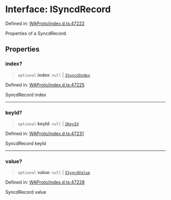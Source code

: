 # Interface: ISyncdRecord

Defined in: [WAProto/index.d.ts:47222](https://github.com/Fokusdotid/Baileys/blob/f4c7971f59af0b012f8de667e7a21ae12f7bbf19/WAProto/index.d.ts#L47222)

Properties of a SyncdRecord.

## Properties

### index?

> `optional` **index**: `null` \| [`ISyncdIndex`](ISyncdIndex.md)

Defined in: [WAProto/index.d.ts:47225](https://github.com/Fokusdotid/Baileys/blob/f4c7971f59af0b012f8de667e7a21ae12f7bbf19/WAProto/index.d.ts#L47225)

SyncdRecord index

***

### keyId?

> `optional` **keyId**: `null` \| [`IKeyId`](IKeyId.md)

Defined in: [WAProto/index.d.ts:47231](https://github.com/Fokusdotid/Baileys/blob/f4c7971f59af0b012f8de667e7a21ae12f7bbf19/WAProto/index.d.ts#L47231)

SyncdRecord keyId

***

### value?

> `optional` **value**: `null` \| [`ISyncdValue`](ISyncdValue.md)

Defined in: [WAProto/index.d.ts:47228](https://github.com/Fokusdotid/Baileys/blob/f4c7971f59af0b012f8de667e7a21ae12f7bbf19/WAProto/index.d.ts#L47228)

SyncdRecord value
